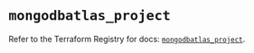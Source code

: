 # `mongodbatlas_project`

Refer to the Terraform Registry for docs: [`mongodbatlas_project`](https://registry.terraform.io/providers/mongodb/mongodbatlas/1.17.4/docs/resources/project).
